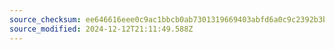 ```yaml
---
source_checksum: ee646616eee0c9ac1bbcb0ab7301319669403abfd6a0c9c2392b3b4f4dfcda7e
source_modified: 2024-12-12T21:11:49.588Z
---
```


